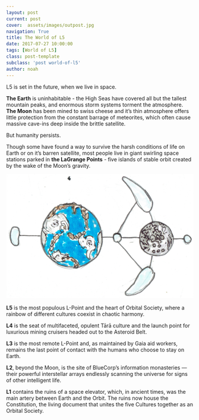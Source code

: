 ```yaml
---
layout: post
current: post
cover:  assets/images/outpost.jpg
navigation: True
title: The World of L5
date: 2017-07-27 10:00:00
tags: [World of L5]
class: post-template
subclass: 'post world-of-l5'
author: noah
---
```


L5 is set in the future, when we live in space.
 
**The Earth** is uninhabitable - the High Seas have covered all but the tallest mountain peaks, and enormous storm systems torment the atmosphere. **The Moon** has been mined to swiss cheese and it’s thin atmosphere offers little protection from the constant barrage of meteorites, which often cause massive cave-ins deep inside the brittle satellite. 

But humanity persists.
 
Though some have found a way to survive the harsh conditions of life on Earth or on it’s barren satellite, most people live in giant swirling space stations parked in **the LaGrange Points** - five islands of stable orbit created by the wake of the Moon’s gravity.

![The Earth-Moon system](assets/images/l5-logo-2.png)

**L5** is the most populous L-Point and the heart of Orbital Society, where a rainbow of different cultures coexist in chaotic harmony.
 
**L4** is the seat of multifaceted, opulent Tārā culture and the launch point for luxurious mining cruisers headed out to the Asteroid Belt.
 
**L3** is the most remote L-Point and, as maintained by Gaia aid workers, remains the last point of contact with the humans who choose to stay on Earth.
 
**L2**, beyond the Moon, is the site of BlueCorp’s information monasteries — their powerful interstellar arrays endlessly scanning the universe for signs of other intelligent life.
 
**L1** contains the ruins of a space elevator, which, in ancient times, was the main artery between Earth and the Orbit. The ruins now house the Constitution, the living document that unites the five Cultures together as an Orbital Society.
